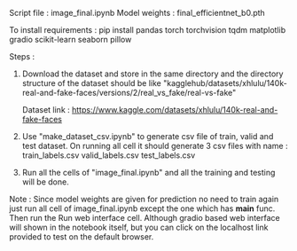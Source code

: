 Script file : image_final.ipynb
Model weights : final_efficientnet_b0.pth

To install requirements : pip install pandas torch torchvision tqdm matplotlib gradio scikit-learn seaborn pillow

Steps :

1. Download the dataset and store in the same directory and the directory structure of the dataset should be like "kagglehub/datasets/xhlulu/140k-real-and-fake-faces/versions/2/real_vs_fake/real-vs-fake"

    Dataset link : https://www.kaggle.com/datasets/xhlulu/140k-real-and-fake-faces

2. Use "make_dataset_csv.ipynb" to generate csv file of train, valid and test dataset. On running all cell it should generate 3 csv files with name :
    train_labels.csv
    valid_labels.csv
    test_labels.csv

3. Run all the cells of "image_final.ipynb" and all the training and testing will be done.

Note : Since model weights are given for prediction no need to train again just run all cell of image_final.ipynb except the one which has __main__ func. Then run the Run web interface cell.
Although gradio based web interface will shown in the notebook itself, but you can click on the localhost link provided to test on the default browser.

